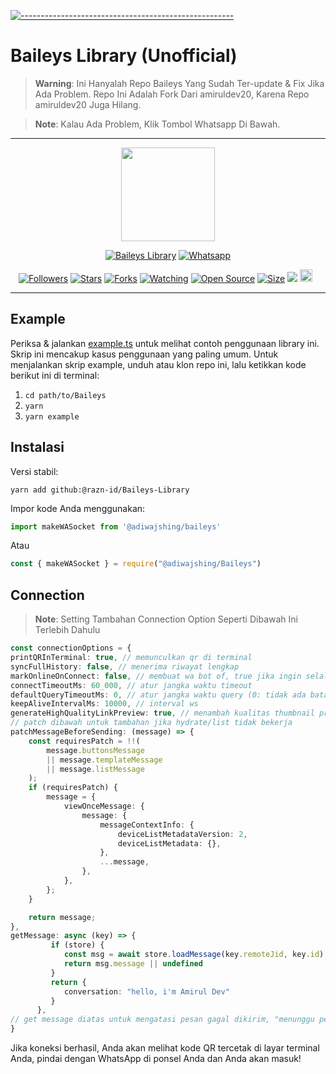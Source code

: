 [![-----------------------------------------------------](https://raw.githubusercontent.com/andreasbm/readme/master/assets/lines/colored.png)](#table-of-contents)
# Baileys Library (Unofficial)

 > **Warning**: Ini Hanyalah Repo Baileys Yang Sudah Ter-update & Fix Jika Ada Problem. Repo Ini Adalah Fork Dari amiruldev20, Karena Repo amiruldev20 Juga Hilang.
 
 > **Note**: Kalau Ada Problem, Klik Tombol Whatsapp Di Bawah.
---

<p align="center">
<img src="https://github.com/razn-id.png" width="150">
</p>
<p align="center">
<a href="#"><img title="Baileys Library" src="https://img.shields.io/badge/BAILEYS LIBRARY (UNOFFICIAL)-green?colorA=%23ff0000&colorB=%23017e40&style=for-the-badge"></a>
<a href="https://chat.whatsapp.com/KujS5iG5TKfCnrRTlj4MfO" target="_blank"><img width="" src="https://img.shields.io/badge/WhatsApp-25D366?style=for-the-badge&logo=whatsapp&logoColor=white" alt="Whatsapp"></a>
</p>
<p align="center">
<a href="https://github.com/razn-id/followers"><img title="Followers" src="https://img.shields.io/github/followers/razn-id?color=red&style=flat-square"></a>
<a href="https://github.com/razn-id/Baileys-Library/stargazers/"><img title="Stars" src="https://img.shields.io/github/stars/razn-id/Baileys-Library?color=blue&style=flat-square"></a>
<a href="https://github.com/razn-id/Baileys-Library/network/members"><img title="Forks" src="https://img.shields.io/github/forks/razn-id/Baileys-Library?color=red&style=flat-square"></a>
<a href="https://github.com/razn-id/Baileys-Library/watchers"><img title="Watching" src="https://img.shields.io/github/watchers/razn-id/Baileys-Library?label=Watchers&color=blue&style=flat-square"></a>
<a href="https://github.com/razn-id/Baileys-Library"><img title="Open Source" src="https://badges.frapsoft.com/os/v2/open-source.svg?v=103"></a>
<a href="https://github.com/razn-id/Baileys-Library/"><img title="Size" src="https://img.shields.io/github/repo-size/razn-id/Baileys-Library?style=flat-square&color=green"></a>
<a href="https://hits.seeyoufarm.com"><img src="https://hits.seeyoufarm.com/api/count/incr/badge.svg?url=https%3A%2F%2Fgithub.com%2Frazn-id%Baileys-Library&count_bg=%2379C83D&title_bg=%23555555&icon=probot.svg&icon_color=%2300FF6D&title=hits&edge_flat=false"/></a>
<a href="https://github.com/razn-id/Baileys-Library/graphs/commit-activity"><img height="20" src="https://img.shields.io/badge/Maintained%3F-yes-green.svg"></a>&nbsp;&nbsp;
</p>

---

## Example

Periksa & jalankan [example.ts](https://github.com/razn-id/Baileys/blob/master/Example/example.ts) untuk melihat contoh penggunaan library ini. Skrip ini mencakup kasus penggunaan yang paling umum. Untuk menjalankan skrip example, unduh atau klon repo ini, lalu ketikkan kode berikut ini di terminal:
1. ``` cd path/to/Baileys ```
2. ``` yarn ```
3. ``` yarn example ```

## Instalasi

Versi stabil:
```
yarn add github:@razn-id/Baileys-Library
```

Impor kode Anda menggunakan:
``` ts 
import makeWASocket from '@adiwajshing/baileys'
```
 Atau
``` js 
const { makeWASocket } = require("@adiwajshing/Baileys")
```

## Connection
> **Note**: Setting Tambahan Connection Option Seperti Dibawah Ini Terlebih Dahulu

``` ts
const connectionOptions = {
printQRInTerminal: true, // memunculkan qr di terminal
syncFullHistory: false, // menerima riwayat lengkap
markOnlineOnConnect: false, // membuat wa bot of, true jika ingin selalu menyala
connectTimeoutMs: 60_000, // atur jangka waktu timeout
defaultQueryTimeoutMs: 0, // atur jangka waktu query (0: tidak ada batas)
keepAliveIntervalMs: 10000, // interval ws
generateHighQualityLinkPreview: true, // menambah kualitas thumbnail preview
// patch dibawah untuk tambahan jika hydrate/list tidak bekerja
patchMessageBeforeSending: (message) => {
    const requiresPatch = !!(
        message.buttonsMessage 
        || message.templateMessage
        || message.listMessage
    );
    if (requiresPatch) {
        message = {
            viewOnceMessage: {
                message: {
                    messageContextInfo: {
                        deviceListMetadataVersion: 2,
                        deviceListMetadata: {},
                    },
                    ...message,
                },
            },
        };
    }

    return message;
},
getMessage: async (key) => {
         if (store) {
            const msg = await store.loadMessage(key.remoteJid, key.id)
            return msg.message || undefined
         }
         return {
            conversation: "hello, i'm Amirul Dev"
         }
      },
// get message diatas untuk mengatasi pesan gagal dikirim, "menunggu pesan", dapat dicoba lagi
}
``` 

Jika koneksi berhasil, Anda akan melihat kode QR tercetak di layar terminal Anda, pindai dengan WhatsApp di ponsel Anda dan Anda akan masuk!
